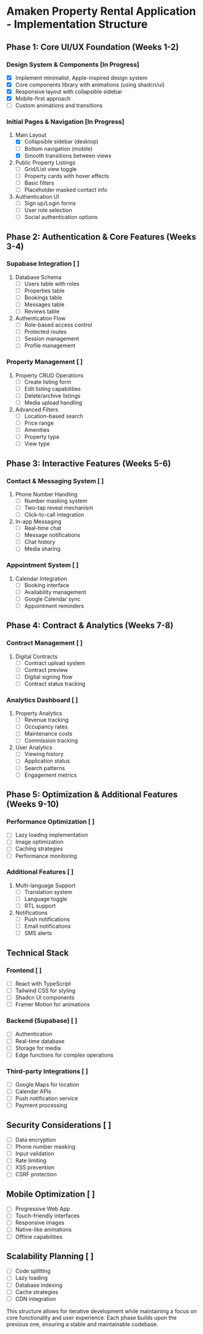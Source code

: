 
# Amaken Property Rental Application - Implementation Structure

## Phase 1: Core UI/UX Foundation (Weeks 1-2)
### Design System & Components [In Progress]
- [x] Implement minimalist, Apple-inspired design system
- [x] Core components library with animations (using shadcn/ui)
- [x] Responsive layout with collapsible sidebar
- [x] Mobile-first approach
- [ ] Custom animations and transitions

### Initial Pages & Navigation [In Progress]
1. Main Layout
   - [x] Collapsible sidebar (desktop)
   - [ ] Bottom navigation (mobile)
   - [x] Smooth transitions between views

2. Public Property Listings
   - [ ] Grid/List view toggle
   - [ ] Property cards with hover effects
   - [ ] Basic filters
   - [ ] Placeholder masked contact info

3. Authentication UI
   - [ ] Sign up/Login forms
   - [ ] User role selection
   - [ ] Social authentication options

## Phase 2: Authentication & Core Features (Weeks 3-4)
### Supabase Integration [ ]
1. Database Schema
   - [ ] Users table with roles
   - [ ] Properties table
   - [ ] Bookings table
   - [ ] Messages table
   - [ ] Reviews table

2. Authentication Flow
   - [ ] Role-based access control
   - [ ] Protected routes
   - [ ] Session management
   - [ ] Profile management

### Property Management [ ]
1. Property CRUD Operations
   - [ ] Create listing form
   - [ ] Edit listing capabilities
   - [ ] Delete/archive listings
   - [ ] Media upload handling

2. Advanced Filters
   - [ ] Location-based search
   - [ ] Price range
   - [ ] Amenities
   - [ ] Property type
   - [ ] View type

## Phase 3: Interactive Features (Weeks 5-6)
### Contact & Messaging System [ ]
1. Phone Number Handling
   - [ ] Number masking system
   - [ ] Two-tap reveal mechanism
   - [ ] Click-to-call integration

2. In-app Messaging
   - [ ] Real-time chat
   - [ ] Message notifications
   - [ ] Chat history
   - [ ] Media sharing

### Appointment System [ ]
1. Calendar Integration
   - [ ] Booking interface
   - [ ] Availability management
   - [ ] Google Calendar sync
   - [ ] Appointment reminders

## Phase 4: Contract & Analytics (Weeks 7-8)
### Contract Management [ ]
1. Digital Contracts
   - [ ] Contract upload system
   - [ ] Contract preview
   - [ ] Digital signing flow
   - [ ] Contract status tracking

### Analytics Dashboard [ ]
1. Property Analytics
   - [ ] Revenue tracking
   - [ ] Occupancy rates
   - [ ] Maintenance costs
   - [ ] Commission tracking

2. User Analytics
   - [ ] Viewing history
   - [ ] Application status
   - [ ] Search patterns
   - [ ] Engagement metrics

## Phase 5: Optimization & Additional Features (Weeks 9-10)
### Performance Optimization [ ]
- [ ] Lazy loading implementation
- [ ] Image optimization
- [ ] Caching strategies
- [ ] Performance monitoring

### Additional Features [ ]
1. Multi-language Support
   - [ ] Translation system
   - [ ] Language toggle
   - [ ] RTL support

2. Notifications
   - [ ] Push notifications
   - [ ] Email notifications
   - [ ] SMS alerts

## Technical Stack
### Frontend [ ]
- [ ] React with TypeScript
- [ ] Tailwind CSS for styling
- [ ] Shadcn UI components
- [ ] Framer Motion for animations

### Backend (Supabase) [ ]
- [ ] Authentication
- [ ] Real-time database
- [ ] Storage for media
- [ ] Edge functions for complex operations

### Third-party Integrations [ ]
- [ ] Google Maps for location
- [ ] Calendar APIs
- [ ] Push notification service
- [ ] Payment processing

## Security Considerations [ ]
- [ ] Data encryption
- [ ] Phone number masking
- [ ] Input validation
- [ ] Rate limiting
- [ ] XSS prevention
- [ ] CSRF protection

## Mobile Optimization [ ]
- [ ] Progressive Web App
- [ ] Touch-friendly interfaces
- [ ] Responsive images
- [ ] Native-like animations
- [ ] Offline capabilities

## Scalability Planning [ ]
- [ ] Code splitting
- [ ] Lazy loading
- [ ] Database indexing
- [ ] Cache strategies
- [ ] CDN integration

This structure allows for iterative development while maintaining a focus on core functionality and user experience. Each phase builds upon the previous one, ensuring a stable and maintainable codebase.
